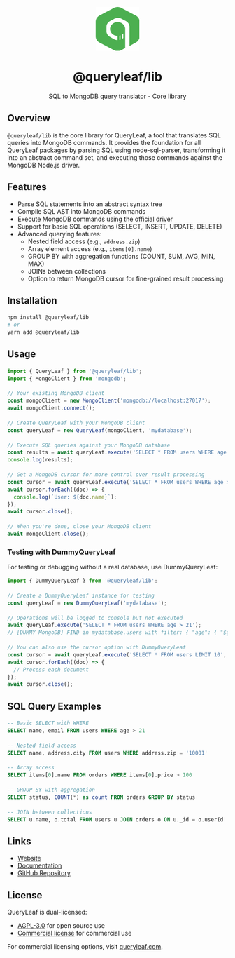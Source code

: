 <p align="center">
  <img src="https://raw.githubusercontent.com/beekeeper-studio/queryleaf/main/logo-transparent-bg-green-shape.png" width="100" height="100" alt="QueryLeaf Logo">
</p>

<h1 align="center">@queryleaf/lib</h1>

<p align="center">SQL to MongoDB query translator - Core library</p>

## Overview

`@queryleaf/lib` is the core library for QueryLeaf, a tool that translates SQL queries into MongoDB commands. It provides the foundation for all QueryLeaf packages by parsing SQL using node-sql-parser, transforming it into an abstract command set, and executing those commands against the MongoDB Node.js driver.

## Features

- Parse SQL statements into an abstract syntax tree
- Compile SQL AST into MongoDB commands
- Execute MongoDB commands using the official driver
- Support for basic SQL operations (SELECT, INSERT, UPDATE, DELETE)
- Advanced querying features:
  - Nested field access (e.g., `address.zip`)
  - Array element access (e.g., `items[0].name`)
  - GROUP BY with aggregation functions (COUNT, SUM, AVG, MIN, MAX)
  - JOINs between collections
  - Option to return MongoDB cursor for fine-grained result processing

## Installation

```bash
npm install @queryleaf/lib
# or
yarn add @queryleaf/lib
```

## Usage

```typescript
import { QueryLeaf } from '@queryleaf/lib';
import { MongoClient } from 'mongodb';

// Your existing MongoDB client
const mongoClient = new MongoClient('mongodb://localhost:27017');
await mongoClient.connect();

// Create QueryLeaf with your MongoDB client
const queryLeaf = new QueryLeaf(mongoClient, 'mydatabase');

// Execute SQL queries against your MongoDB database
const results = await queryLeaf.execute('SELECT * FROM users WHERE age > 21');
console.log(results);

// Get a MongoDB cursor for more control over result processing
const cursor = await queryLeaf.execute('SELECT * FROM users WHERE age > 30', { returnCursor: true });
await cursor.forEach((doc) => {
  console.log(`User: ${doc.name}`);
});
await cursor.close();

// When you're done, close your MongoDB client
await mongoClient.close();
```

### Testing with DummyQueryLeaf

For testing or debugging without a real database, use DummyQueryLeaf:

```typescript
import { DummyQueryLeaf } from '@queryleaf/lib';

// Create a DummyQueryLeaf instance for testing
const queryLeaf = new DummyQueryLeaf('mydatabase');

// Operations will be logged to console but not executed
await queryLeaf.execute('SELECT * FROM users WHERE age > 21');
// [DUMMY MongoDB] FIND in mydatabase.users with filter: { "age": { "$gt": 21 } }

// You can also use the cursor option with DummyQueryLeaf
const cursor = await queryLeaf.execute('SELECT * FROM users LIMIT 10', { returnCursor: true });
await cursor.forEach((doc) => {
  // Process each document
});
await cursor.close();
```

## SQL Query Examples

```sql
-- Basic SELECT with WHERE
SELECT name, email FROM users WHERE age > 21

-- Nested field access
SELECT name, address.city FROM users WHERE address.zip = '10001'

-- Array access
SELECT items[0].name FROM orders WHERE items[0].price > 100

-- GROUP BY with aggregation
SELECT status, COUNT(*) as count FROM orders GROUP BY status

-- JOIN between collections
SELECT u.name, o.total FROM users u JOIN orders o ON u._id = o.userId
```

## Links

- [Website](https://queryleaf.com)
- [Documentation](https://queryleaf.com/docs)
- [GitHub Repository](https://github.com/beekeeper-studio/queryleaf)

## License

QueryLeaf is dual-licensed:

- [AGPL-3.0](https://github.com/beekeeper-studio/queryleaf/blob/main/LICENSE.md) for open source use
- [Commercial license](https://github.com/beekeeper-studio/queryleaf/blob/main/COMMERCIAL_LICENSE.md) for commercial use

For commercial licensing options, visit [queryleaf.com](https://queryleaf.com).